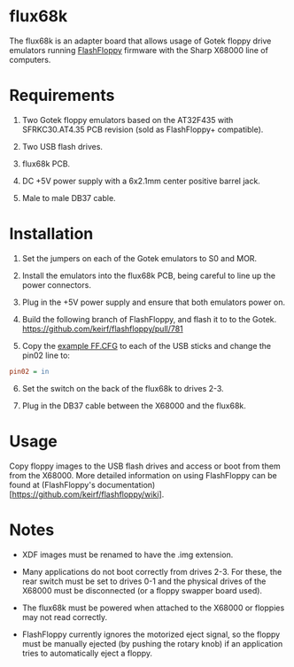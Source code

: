 flux68k
=======

The flux68k is an adapter board that allows usage of Gotek floppy drive emulators running [FlashFloppy](https://github.com/keirf/flashfloppy) firmware with the Sharp X68000 line of computers.

Requirements
============

1. Two Gotek floppy emulators based on the AT32F435 with SFRKC30.AT4.35 PCB revision (sold as FlashFloppy+ compatible).

2. Two USB flash drives.

3. flux68k PCB.

4. DC +5V power supply with a 6x2.1mm center positive barrel jack.

5. Male to male DB37 cable.


Installation
============

1. Set the jumpers on each of the Gotek emulators to S0 and MOR.

2. Install the emulators into the flux68k PCB, being careful to line up the power connectors.

3. Plug in the +5V power supply and ensure that both emulators power on.

4. Build the following branch of FlashFloppy, and flash it to to the Gotek. https://github.com/keirf/flashfloppy/pull/781

5. Copy the [example FF.CFG](https://github.com/keirf/flashfloppy/blob/a0a06fc15bd6ab05d6b62a67390bd5e57fd1853e/examples/FF.CFG) to each of the USB sticks and change the pin02 line to:
``` ini
pin02 = in
```

6. Set the switch on the back of the flux68k to drives 2-3.

7. Plug in the DB37 cable between the X68000 and the flux68k.

Usage
=====

Copy floppy images to the USB flash drives and access or boot from them from the X68000. More detailed information on using FlashFloppy can be found at (FlashFloppy's documentation)[https://github.com/keirf/flashfloppy/wiki].

Notes
=====

* XDF images must be renamed to have the .img extension.

* Many applications do not boot correctly from drives 2-3. For these, the rear switch must be set to drives 0-1 and the physical drives of the X68000 must be disconnected (or a floppy swapper board used).

* The flux68k must be powered when attached to the X68000 or floppies may not read correctly.

* FlashFloppy currently ignores the motorized eject signal, so the floppy must be manually ejected (by pushing the rotary knob) if an application tries to automatically eject a floppy.
